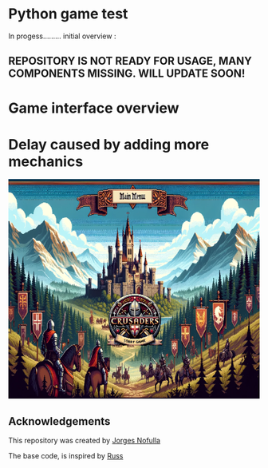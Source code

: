 # Python game test
In progess.........
initial overview :

## REPOSITORY IS NOT READY FOR USAGE, MANY COMPONENTS MISSING. WILL UPDATE SOON!
# Game interface overview 
# Delay caused by adding more mechanics 


![](/assets/main_menu.PNG)


## Acknowledgements

This repository was created by [Jorges Nofulla](https://www.linkedin.com/in/jorges-nofulla-5a3139223/)


The base code, is inspired by [Russ](https://github.com/russs123/Battle)
